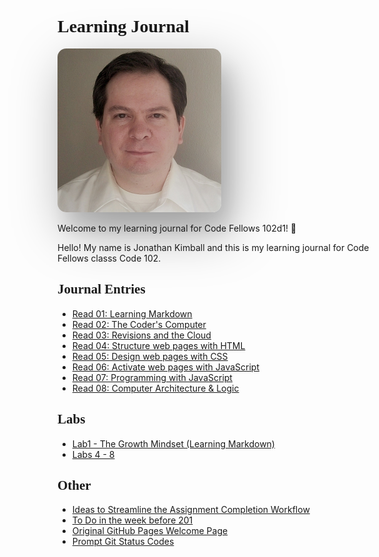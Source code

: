 # Learning Journal

<head>
  <meta name="theme-color" content="#A4A1A6">
  <!-- <meta name="theme-color" content="#8C5627"> -->
  <!--meta name="theme-color" content="#f60"-->
  <link rel="apple-touch-icon" sizes="180x180" href="/apple-touch-icon.png?v=3">
  <link rel="icon" type="image/png" sizes="32x32" href="/favicon-32x32.png?v=3">
  <link rel="icon" type="image/png" sizes="16x16" href="/favicon-16x16.png?v=3">
  <link rel="manifest" href="/site.webmanifest">

  <style type="text/css">
    @import url('https://fonts.googleapis.com/css?family=Permanent+Marker&display=swap');

    h1,h2 { font-family: 'Permanent Marker'; }

    img {
      box-shadow: 1em 2em 6em 0em rgba(0, 0, 0, 0.35),  1em 2em 2em 0em rgba(0, 0, 0, 0.1);
      border-radius:  1em;
    }

  </style>
</head>

![Me](images/IMG_20140428_181836_447_cropped.png)

Welcome to my learning journal for Code Fellows 102d1! :notebook:

Hello! My name is Jonathan Kimball and this is my learning journal for Code Fellows classs Code 102.

## Journal Entries

- [Read 01: Learning Markdown](read01)
- [Read 02: The Coder's Computer](read02-editor-and-cli)
- [Read 03: Revisions and the Cloud](read03-git)
- [Read 04: Structure web pages with HTML](read04-structure-web-pages-with-html)
- [Read 05: Design web pages with CSS](read05-design-web-pages-with-css)
- [Read 06: Activate web pages with JavaScript](read06-activate-web-pages-with-javascript)
- [Read 07: Programming with JavaScript](Read7)
- [Read 08: Computer Architecture & Logic](read08)

## Labs

- [Lab1 - The Growth Mindset (Learning Markdown)](Lab1)
- [Labs 4 - 8](Lab4)

## Other

- [Ideas to Streamline the Assignment Completion Workflow](workflow-ideas)
- [To Do in the week before 201](TODO)
- [Original GitHub Pages Welcome Page](SampleWelcome)
- [Prompt Git Status Codes](prompt-git-status-codes)
